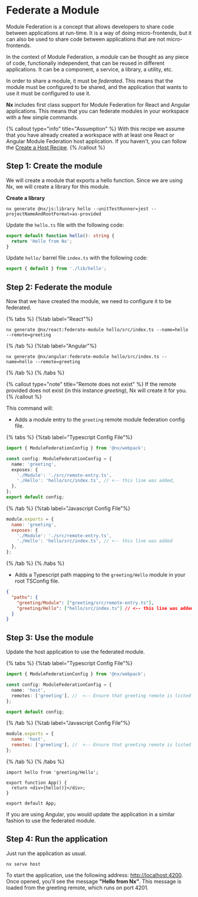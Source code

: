 # Federate a Module

Module Federation is a concept that allows developers to share code between applications at run-time. It is a way of doing micro-frontends, but it can also be used to share code between applications that are not micro-frontends.

In the context of Module Federation, a _module_ can be thought as any piece of code, functionally independent, that can be reused in different applications. It can be a component, a service, a library, a utility, etc.

In order to share a module, it must be _federated_. This means that the module must be configured to be shared, and the application that wants to use it must be configured to use it.

**Nx** includes first class support for Module Federation for React and Angular applications. This means that you can federate modules in your workspace with a few simple commands.

{% callout type="info" title="Assumption" %}
With this recipe we assume that you have already created a workspace with at least one React or Angular Module Federation host application.
If you haven't, you can follow the [Create a Host Recipe](/recipes/module-federation/create-a-host).
{% /callout %}

## Step 1: Create the module

We will create a module that exports a hello function.
Since we are using Nx, we will create a library for this module.

**Create a library**

```shell
nx generate @nx/js:library hello --unitTestRunner=jest --projectNameAndRootFormat=as-provided
```

Update the `hello.ts` file with the following code:

```typescript {% fileName="hello/src/lib/hello.ts" %}
export default function hello(): string {
  return 'Hello from Nx';
}
```

Update `hello/` barrel file `index.ts` with the following code:

```typescript {% fileName="hello/src/index.ts" %}
export { default } from './lib/hello';
```

## Step 2: Federate the module

Now that we have created the module, we need to configure it to be federated.

{% tabs %}
{%tab label="React"%}

```shell
nx generate @nx/react:federate-module hello/src/index.ts --name=hello --remote=greeting
```

{% /tab %}
{%tab label="Angular"%}

```shell
nx generate @nx/angular:federate-module hello/src/index.ts --name=hello --remote=greeting
```

{% /tab %}
{% /tabs %}

{% callout type="note" title="Remote does not exist" %}
If the remote provided does not exist (in this instance _greeting_), Nx will create it for you.
{% /callout %}

This command will:

- Adds a module entry to the `greeting` remote module federation config file.

{% tabs %}
{%tab label="Typescript Config File"%}

```typescript {% fileName="greeting/module-federation.config.ts" %}
import { ModuleFederationConfig } from '@nx/webpack';

const config: ModuleFederationConfig = {
  name: 'greeting',
  exposes: {
    './Module': './src/remote-entry.ts',
    './Hello': 'hello/src/index.ts', // <-- this line was added,
  },
};
export default config;
```

{% /tab %}
{%tab label="Javascript Config File"%}

```javascript {% fileName="greeting/module-federation.config.js" %}
module.exports = {
  name: 'greeting',
  exposes: {
    './Module': './src/remote-entry.ts',
    './Hello': 'hello/src/index.ts', // <-- this line was added
  },
};
```

{% /tab %}
{% /tabs %}

- Adds a Typescript path mapping to the `greeting/Hello` module in your root TSConfig file.

```json {% fileName="/tsconfig.base.json" %}
{
  "paths": {
    "greeting/Module": ["greeting/src/remote-entry.ts"],
    "greeting/Hello": ["hello/src/index.ts"] // <-- this line was added
  }
}
```

## Step 3: Use the module

Update the host application to use the federated module.

{% tabs %}
{%tab label="Typescript Config File"%}

```ts {% fileName="host/module-federation.config.ts" %}
import { ModuleFederationConfig } from '@nx/webpack';

const config: ModuleFederationConfig = {
  name: 'host',
  remotes: ['greeting'], //  <-- Ensure that greeting remote is listed here
};

export default config;
```

{% /tab %}
{%tab label="Javascript Config File"%}

```javascript {% fileName="host/module-federation.config.js" %}
module.exports = {
  name: 'host',
  remotes: ['greeting'], //  <-- Ensure that greeting remote is listed here
};
```

{% /tab %}
{% /tabs %}

```tsx {% fileName="host/src/app/app.tsx" %}
import hello from 'greeting/Hello';

export function App() {
  return <div>{hello()}</div>;
}

export default App;
```

If you are using Angular, you would update the application in a similar fashion to use the federated module.

## Step 4: Run the application

Just run the application as usual.

```shell
nx serve host
```

To start the application, use the following address: [http://localhost:4200](http://localhost:4200). Once opened, you'll see the message **"Hello from Nx"**. This message is loaded from the greeting remote, which runs on port 4201.
